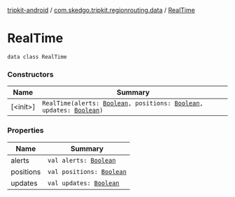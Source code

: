 [tripkit-android](../../index.md) / [com.skedgo.tripkit.regionrouting.data](../index.md) / [RealTime](./index.md)

# RealTime

`data class RealTime`

### Constructors

| Name | Summary |
|---|---|
| [&lt;init&gt;]| `RealTime(alerts: `[`Boolean`](https://kotlinlang.org/api/latest/jvm/stdlib/kotlin/-boolean/index.html)`, positions: `[`Boolean`](https://kotlinlang.org/api/latest/jvm/stdlib/kotlin/-boolean/index.html)`, updates: `[`Boolean`](https://kotlinlang.org/api/latest/jvm/stdlib/kotlin/-boolean/index.html)`)` |

### Properties

| Name | Summary |
|---|---|
| alerts | `val alerts: `[`Boolean`](https://kotlinlang.org/api/latest/jvm/stdlib/kotlin/-boolean/index.html) |
| positions | `val positions: `[`Boolean`](https://kotlinlang.org/api/latest/jvm/stdlib/kotlin/-boolean/index.html) |
| updates | `val updates: `[`Boolean`](https://kotlinlang.org/api/latest/jvm/stdlib/kotlin/-boolean/index.html) |